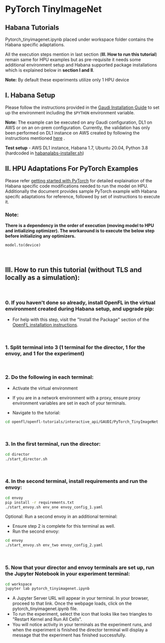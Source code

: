 # PyTorch TinyImageNet

## **Habana Tutorials**
Pytorch_tinyimagenet.ipynb placed under workspace folder contains the Habana specific adaptations.

 All the execution steps mention in last section (**III. How to run this tutorial**) remain same for HPU examples but as pre-requisite it needs some additional environment setup and Habana supported package installations which is explained below in **section I and II**.

**Note:** By default these experiments utilize only 1 HPU device
<br/>

 ## **I. Habana Setup**

 Please follow the instructions provided in the [Gaudi Installation Guide](https://docs.habana.ai/en/latest/Installation_Guide/index.html) to set up the environment including the ```$PYTHON``` environment variable.
<br/>
 
 **Note:** The example can be executed on any Gaudi configuration, DL1 on AWS or on an on-prem configuration. Currently, the validation has only been performed on DL1 instance on AWS created by following the instructions mentioned [here](https://docs.habana.ai/en/latest/AWS_EC2_DL1_and_PyTorch_Quick_Start/AWS_EC2_DL1_and_PyTorch_Quick_Start.html) . 

  **Test setup** - AWS DL1 instance, Habana 1.7, Ubuntu 20.04, Python 3.8 (hardcoded in [habanalabs-installer.sh](https://vault.habana.ai/ui/native/gaudi-installer/latest/habanalabs-installer.sh))
<br/>

 ## **II. HPU Adaptations For PyTorch Examples**

Please refer  [getting started with PyTorch](https://docs.habana.ai/en/latest/PyTorch/Getting_Started_with_PyTorch_and_Gaudi/Getting_Started_with_PyTorch.html) for detailed explaination of the Habana specific code modifications needed to run the model on HPU. Additionally the document provides sample PyTorch example with Habana specifc adaptations for reference, followed by set of instructions to execute it.
<br/>

### **Note**:

**There is a dependency in the order of execution (moving model to HPU and intializing optimizer). The workaround is to execute the below step before initializing any optimizers.**

```
model.to(device)
```
<br/>

## **III. How to run this tutorial (without TLS and locally as a simulation):**
<br/>

### 0. If you haven't done so already, install OpenFL in the virtual environment created during Habana setup, and upgrade pip:
  - For help with this step, visit the "Install the Package" section of the [OpenFL installation instructions](https://openfl.readthedocs.io/en/latest/install.html#install-the-package).
<br/>
 
### 1. Split terminal into 3 (1 terminal for the director, 1 for the envoy, and 1 for the experiment)
<br/> 

### 2. Do the following in each terminal:
   - Activate the virtual environment

   - If you are in a network environment with a proxy, ensure proxy environment variables are set in each of your terminals.
   - Navigate to the tutorial:
    
   ```sh
   cd openfl/openfl-tutorials/interactive_api/GAUDI/PyTorch_TinyImageNet
   ```
<br/>

### 3. In the first terminal, run the director:

```sh
cd director
./start_director.sh
```
<br/>

### 4. In the second terminal, install requirements and run the envoy:

```sh
cd envoy
pip install -r requirements.txt
./start_envoy.sh env_one envoy_config_1.yaml
```

Optional: Run a second envoy in an additional terminal:
  - Ensure step 2 is complete for this terminal as well.
  - Run the second envoy:
```sh
cd envoy
./start_envoy.sh env_two envoy_config_2.yaml
```
<br/>

### 5. Now that your director and envoy terminals are set up, run the Jupyter Notebook in your experiment terminal:

```sh
cd workspace
jupyter lab pytorch_tinyimagenet.ipynb
```
- A Jupyter Server URL will appear in your terminal. In your browser, proceed to that link. Once the webpage loads, click on the pytorch_tinyimagenet.ipynb file. 
- To run the experiment, select the icon that looks like two triangles to "Restart Kernel and Run All Cells". 
- You will notice activity in your terminals as the experiment runs, and when the experiment is finished the director terminal will display a message that the experiment has finished successfully.  

